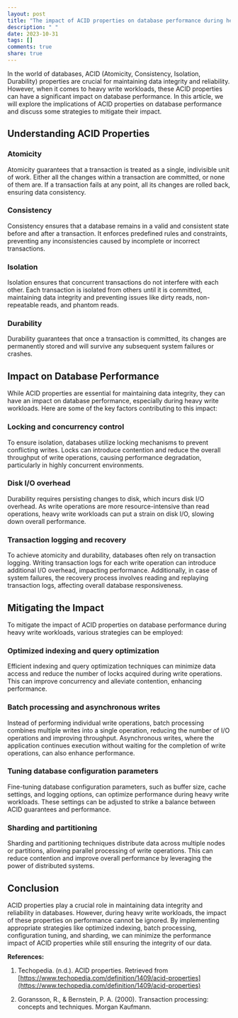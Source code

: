 ```yaml
---
layout: post
title: "The impact of ACID properties on database performance during heavy write workloads"
description: " "
date: 2023-10-31
tags: []
comments: true
share: true
---
```


In the world of databases, ACID (Atomicity, Consistency, Isolation, Durability) properties are crucial for maintaining data integrity and reliability. However, when it comes to heavy write workloads, these ACID properties can have a significant impact on database performance. In this article, we will explore the implications of ACID properties on database performance and discuss some strategies to mitigate their impact.

## Understanding ACID Properties

### Atomicity
Atomicity guarantees that a transaction is treated as a single, indivisible unit of work. Either all the changes within a transaction are committed, or none of them are. If a transaction fails at any point, all its changes are rolled back, ensuring data consistency.

### Consistency
Consistency ensures that a database remains in a valid and consistent state before and after a transaction. It enforces predefined rules and constraints, preventing any inconsistencies caused by incomplete or incorrect transactions.

### Isolation
Isolation ensures that concurrent transactions do not interfere with each other. Each transaction is isolated from others until it is committed, maintaining data integrity and preventing issues like dirty reads, non-repeatable reads, and phantom reads.

### Durability
Durability guarantees that once a transaction is committed, its changes are permanently stored and will survive any subsequent system failures or crashes.

## Impact on Database Performance

While ACID properties are essential for maintaining data integrity, they can have an impact on database performance, especially during heavy write workloads. Here are some of the key factors contributing to this impact:

### Locking and concurrency control
To ensure isolation, databases utilize locking mechanisms to prevent conflicting writes. Locks can introduce contention and reduce the overall throughput of write operations, causing performance degradation, particularly in highly concurrent environments.

### Disk I/O overhead
Durability requires persisting changes to disk, which incurs disk I/O overhead. As write operations are more resource-intensive than read operations, heavy write workloads can put a strain on disk I/O, slowing down overall performance.

### Transaction logging and recovery
To achieve atomicity and durability, databases often rely on transaction logging. Writing transaction logs for each write operation can introduce additional I/O overhead, impacting performance. Additionally, in case of system failures, the recovery process involves reading and replaying transaction logs, affecting overall database responsiveness.

## Mitigating the Impact

To mitigate the impact of ACID properties on database performance during heavy write workloads, various strategies can be employed:

### Optimized indexing and query optimization
Efficient indexing and query optimization techniques can minimize data access and reduce the number of locks acquired during write operations. This can improve concurrency and alleviate contention, enhancing performance.

### Batch processing and asynchronous writes
Instead of performing individual write operations, batch processing combines multiple writes into a single operation, reducing the number of I/O operations and improving throughput. Asynchronous writes, where the application continues execution without waiting for the completion of write operations, can also enhance performance.

### Tuning database configuration parameters
Fine-tuning database configuration parameters, such as buffer size, cache settings, and logging options, can optimize performance during heavy write workloads. These settings can be adjusted to strike a balance between ACID guarantees and performance.

### Sharding and partitioning
Sharding and partitioning techniques distribute data across multiple nodes or partitions, allowing parallel processing of write operations. This can reduce contention and improve overall performance by leveraging the power of distributed systems.

## Conclusion

ACID properties play a crucial role in maintaining data integrity and reliability in databases. However, during heavy write workloads, the impact of these properties on performance cannot be ignored. By implementing appropriate strategies like optimized indexing, batch processing, configuration tuning, and sharding, we can minimize the performance impact of ACID properties while still ensuring the integrity of our data.

**References:**

1. Techopedia. (n.d.). ACID properties. Retrieved from [https://www.techopedia.com/definition/1409/acid-properties](https://www.techopedia.com/definition/1409/acid-properties)

2. Goransson, R., & Bernstein, P. A. (2000). Transaction processing: concepts and techniques. Morgan Kaufmann.